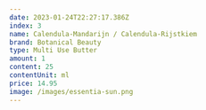 ```yaml
---
date: 2023-01-24T22:27:17.386Z
index: 3
name: Calendula-Mandarijn / Calendula-Rijstkiem
brand: Botanical Beauty
type: Multi Use Butter
amount: 1
content: 25
contentUnit: ml
price: 14.95
image: /images/essentia-sun.png
---
```

